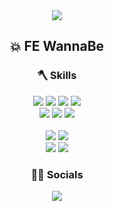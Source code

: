 <div align='center'>
  <img src="https://capsule-render.vercel.app/api?type=transparent&fontColor=2B3C4C&stroke=fff&strokeWidth=1.5&height=300&section=header&text=MIINII🌊&fontSize=90&animation=blinking" />

## 💥 FE WannaBe

### 🪓 Skills
  <img src="https://img.shields.io/badge/HTML-E34F26?style=flate&logo=HTML5&logoColor=white"/>
  <img src="https://img.shields.io/badge/CSS3-1572B6?style=flat&logo=CSS3&logoColor=white"/>
  <img src="https://img.shields.io/badge/JavaScript-222?style=flat&logo=JavaScript&logoColor=F7DF1E"/>
  <img src="https://img.shields.io/badge/React-282C34?style=flat&logo=React&logoColor=61DAFB"/>
  <br />
  <img src="https://img.shields.io/badge/Tailwind CSS-06B6D4?style=flat&logo=Tailwind CSS&logoColor=white"/>
  <img src="https://img.shields.io/badge/Bootstrap-7952B3?style=flat&logo=Bootstrap&logoColor=white"/>
  <img src="https://img.shields.io/badge/Sass-CC6699?style=flat&logo=Sass&logoColor=white"/>
  <br />
  <br />
  <img src="https://img.shields.io/badge/Adobe XD-dc61dc?style=flat&logo=Adobe XD&logoColor=641457"/>
  <img src="https://img.shields.io/badge/Figma-232323?style=flat&logo=Figma&logoColor=white"/>
  <br />
  <img src="https://img.shields.io/badge/Adobe Illustrator-ea8a00?style=flat&logo=Adobe Illustrator&logoColor=330000"/>
  <img src="https://img.shields.io/badge/Adobe Photoshop-2ea0f3?style=flat&logo=Adobe Photoshop&logoColor=001e36"/>
 

### 🧛‍♀️ Socials
  <a href="https://github.com/MIINII" target="_blank">
    <img src="https://img.shields.io/badge/MIINII-181717?style=flate&logo=GitHub&logoColor=white"/>
  </a>

</div>
